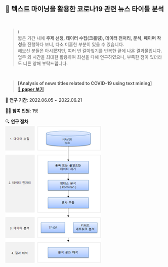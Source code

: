 ## 📰 텍스트 마이닝을 활용한 코로나19 관련 뉴스 타이틀 분석
<br/>

> ℹ️  
> 짧은 기간 내에 **주제 선정, 데이터 수집(크롤링), 데이터 전처리, 분석, 페이퍼 작성**을 진행하다 보니, 다소 미흡한 부분이 있을 수 있습니다.  
> 해보신 분들은 아시겠지만, 여러 번 갈아엎기를 반복한 끝에 나온 결과물입니다.  
> 업무 외 시간을 최대한 활용하여 최선을 다해 연구하였으니, 부족한 점이 있더라도 너른 양해 부탁드립니다.


<br/>

> **[Analysis of news titles related to COVID-19 using text mining]**  
**[📰 paper 보기](/Analysis%20of%20news%20titles%20related%20to%20COVID-19%20using%20text%20mining.pdf)**


📅 **연구 기간**: 2022.06.05 ~ 2022.06.21  

🧑‍🦱 **참여 인원**: 1명   

🔍 **연구 절차**  
<img src="research-process.png" alt="Research Procedure" width="60%">

